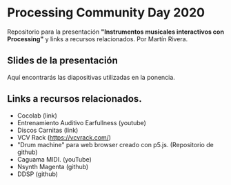 # Processing Community Day 2020
Repositorio para la presentación **"Instrumentos musicales interactivos con Processing"** y links a recursos relacionados.
Por Martín Rivera.

## Slides de la presentación
Aquí encontrarás las diapositivas utilizadas en la ponencia.

## Links a recursos relacionados.
- Cocolab (link)
- Entrenamiento Auditivo Earfullness (youtube)
- Discos Carnitas (link)
- VCV Rack (https://vcvrack.com/)
- "Drum machine" para web browser creado con p5.js. (Repositorio de github)
- Caguama MIDI. (youTube)
- Nsynth Magenta (github)
- DDSP (github)
